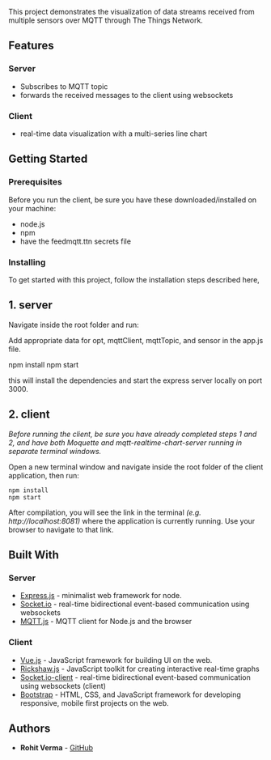 This project demonstrates the visualization of data streams received from multiple sensors over MQTT through The Things Network.

## Features
### Server
+ Subscribes to MQTT topic
+ forwards the received messages to the client using websockets


### Client
+ real-time data visualization with a multi-series line chart

## Getting Started

### Prerequisites

Before you run the client, be sure you have these downloaded/installed on your machine:

+ node.js
+ npm
+ have the feedmqtt.ttn secrets file

### Installing

To get started with this project, follow the installation steps described here,


## 1. server

Navigate inside the root folder and run:

Add appropriate data for opt, mqttClient, mqttTopic, and sensor in the app.js file.

npm install
npm start

this will install the dependencies and start the express server locally on port 3000.


## 2. client

*Before running the client, be sure you have already completed steps 1 and 2, and have both Moquette and mqtt-realtime-chart-server running in separate terminal windows.*

Open a new terminal window and navigate inside the root folder of the client application, then run:

```
npm install
npm start
```

After compilation, you will see the link in the terminal *(e.g. http://localhost:8081)* where the application is currently running. Use your browser to navigate to that link. 




## Built With


### Server
* [Express.js](https://github.com/expressjs/express) - minimalist web framework for node.
* [Socket.io](https://github.com/socketio/socket.io) - real-time bidirectional event-based communication using websockets
* [MQTT.js](https://github.com/mqttjs/MQTT.js) - MQTT client for Node.js and the browser 

### Client
* [Vue.js](https://github.com/vuejs/vue) - JavaScript framework for building UI on the web.
* [Rickshaw.js](https://github.com/shutterstock/rickshaw) - JavaScript toolkit for creating interactive real-time graphs
* [Socket.io-client](https://github.com/socketio/socket.io) - real-time bidirectional event-based communication using websockets (client)
* [Bootstrap](https://github.com/twbs/bootstrap) - HTML, CSS, and JavaScript framework for developing responsive, mobile first projects on the web.



## Authors

* **Rohit Verma** - [GitHub](https://github.com/rv355)

